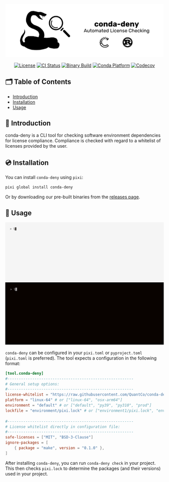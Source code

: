 <picture>
  <source media="(prefers-color-scheme: dark)" srcset="./.github/assets/conda-deny-banner-dark.png">
  <source media="(prefers-color-scheme: light)" srcset="./.github/assets/conda-deny-banner-light.png">
  <img alt="conda-deny" src="./.github/assets/conda-deny-banner-light.png">
</picture>

<div align="center">

[![License][license-badge]](LICENSE)
[![CI Status][ci-badge]][ci]
[![Binary Build][binary-build-badge]][binary-build]
[![Conda Platform][conda-badge]][conda-url]
[![Codecov][codecov]][codecov-url]

[license-badge]: https://img.shields.io/github/license/quantco/conda-deny?style=flat-square

[ci-badge]: https://img.shields.io/github/actions/workflow/status/quantco/conda-deny/ci.yml?branch=main&style=flat-square&label=CI
[ci]: https://github.com/quantco/conda-deny/actions/workflows/ci.yml

[binary-build-badge]: https://img.shields.io/github/actions/workflow/status/quantco/conda-deny/build.yml?branch=main&style=flat-square&label=Binary%20Build
[binary-build]: https://github.com/quantco/conda-deny/actions/workflows/build.yml

[conda-badge]: https://img.shields.io/conda/vn/conda-forge/conda-deny?style=flat-square
[conda-url]: https://prefix.dev/channels/conda-forge/packages/conda-deny

[codecov]: https://img.shields.io/codecov/c/github/quantco/conda-deny/main?style=flat-square
[codecov-url]: https://codecov.io/gh/Quantco/conda-deny

</div>

## 🗂 Table of Contents

- [Introduction](#-introduction)
- [Installation](#-installation)
- [Usage](#-usage)

## 📖 Introduction

conda-deny is a CLI tool for checking software environment dependencies for license compliance.
Compliance is checked with regard to a whitelist of licenses provided by the user. 

## 💿 Installation

You can install `conda-deny` using `pixi`:

```bash
pixi global install conda-deny
```

Or by downloading our pre-built binaries from the [releases page](https://github.com/quantco/conda-deny/releases).

## 🎯 Usage

![conda-deny demo](.github/assets/demo/demo-light.gif#gh-light-mode-only)
![conda-deny demo](.github/assets/demo/demo-dark.gif#gh-dark-mode-only)

`conda-deny` can be configured in your `pixi.toml` or `pyproject.toml` (`pixi.toml` is preferred).
The tool expects a configuration in the following format:

```toml
[tool.conda-deny]
#--------------------------------------------------------
# General setup options:
#--------------------------------------------------------
license-whitelist = "https://raw.githubusercontent.com/QuantCo/conda-deny/main/tests/test_remote_base_configs/conda-deny-license_whitelist.toml" # or ["license_whitelist.toml", "other_license_whitelist.toml"]
platform = "linux-64" # or ["linux-64", "osx-arm64"]
environment = "default" # or ["default", "py39", "py310", "prod"]
lockfile = "environment/pixi.lock" # or ["environment1/pixi.lock", "environment2/pixi.lock"]

#--------------------------------------------------------
# License whitelist directly in configuration file:
#--------------------------------------------------------
safe-licenses = ["MIT", "BSD-3-Clause"]
ignore-packages = [
    { package = "make", version = "0.1.0" },
]
```

After installing `conda-deny`, you can run `conda-deny check` in your project.
This then checks `pixi.lock` to determine the packages (and their versions) used in your project.
